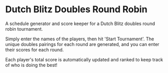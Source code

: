 # Dutch Blitz Doubles Round Robin
A schedule generator and score keeper for a Dutch Blitz doubles round robin tournament.

Simply enter the names of the players, then hit 'Start Tournament'. The unique doubles pairings
for each round are generated, and you can enter their scores for each round.

Each player's total score is automatically updated and ranked to keep track of who is doing the best!
